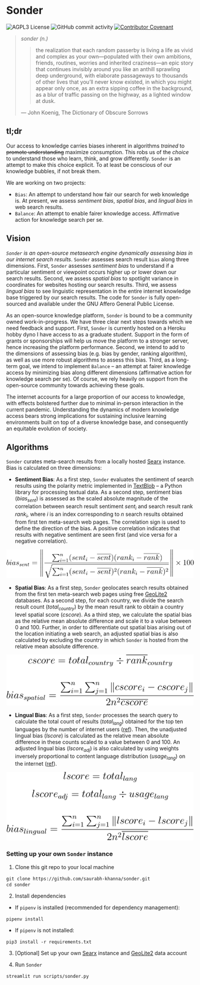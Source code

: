 # Sonder

![AGPL3 License](https://img.shields.io/github/license/saurabh-khanna/sonder)
![GitHub commit activity](https://img.shields.io/github/commit-activity/m/saurabh-khanna/sonder)
[![Contributor Covenant](https://img.shields.io/badge/Contributor%20Covenant-v2.0%20adopted-ff69b4.svg)](CODE_OF_CONDUCT.md)

> *sonder (n.)*
>
>> the realization that each random passerby is living a life as vivid and complex as your own—populated with their own ambitions, friends, routines, worries and inherited craziness—an epic story that continues invisibly around you like an anthill sprawling deep underground, with elaborate passageways to thousands of other lives that you’ll never know existed, in which you might appear only once, as an extra sipping coffee in the background, as a blur of traffic passing on the highway, as a lighted window at dusk.
>
> &mdash; John Koenig, The Dictionary of Obscure Sorrows


## tl;dr

Our access to knowledge carries biases inherent in algorithms _trained_ to ~~promote understanding~~ maximize consumption. This robs us of the _choice_ to understand those who learn, think, and grow differently. `Sonder` is an attempt to make this choice explicit. To at least be conscious of our knowledge bubbles, if not break them.

We are working on two projects:
+ `Bias`: An attempt to understand how fair our search for web knowledge is. At present, we assess _sentiment bias_, _spatial bias_, and _lingual bias_ in web search results.
+ `Balance`: An attempt to enable fairer knowledge access. Affirmative action for knowledge search per se.


## Vision

_`Sonder` is an open-source metasearch engine dynamically assessing bias in our internet search results_. `Sonder` assesses search result `bias` along three dimensions. First, `Sonder` assesses _sentiment bias_ to understand if a particular sentiment or viewpoint occurs higher up or lower down our search results. Second, we assess _spatial bias_ to spotlight variance in coordinates for websites hosting our search results. Third, we assess _lingual bias_ to see linguistic representation in the entire internet knowledge base triggered by our search results. The code for `Sonder` is fully open-sourced and available under the GNU Affero General Public License.

As an open-source knowledge platform, `Sonder` is bound to be a community owned work-in-progress. We have three clear next steps towards which we need feedback and support. First, `Sonder` is currently hosted on a Heroku hobby dyno I have access to as a graduate student. Support in the form of grants or sponsorships will help us move the platform to a stronger server, hence increasing the platform performance. Second, we intend to add to the dimensions of assessing bias (e.g. bias by gender, ranking algorithm), as well as use more robust algorithms to assess this bias. Third, as a long-term goal, we intend to implement `Balance` &ndash; an attempt at fairer knowledge access by minimizing bias along different dimensions (affirmative action for knowledge search per se). Of course, we rely heavily on support from the open-source community towards achieving these goals.

The internet accounts for a large proportion of our access to knowledge, with effects bolstered further due to minimal in-person interaction in the current pandemic. Understanding the dynamics of modern knowledge access bears strong implications for sustaining inclusive learning environments built on top of a diverse knowledge base, and consequently an equitable evolution of society.

## Algorithms

`Sonder` curates meta-search results from a locally hosted [Searx](https://github.com/searx/searx) instance. Bias is calculated on three dimensions:

* __Sentiment Bias__: As a first step, `Sonder` evaluates the sentiment of search results using the polarity metric implemented in [TextBlob](https://github.com/sloria/TextBlob) &ndash; a Python library for processing textual data. As a second step, sentiment bias (_bias<sub>sent</sub>_) is assessed as the scaled absolute magnitude of the correlation between search result sentiment _sent<sub>i</sub>_ and search result rank _rank<sub>i</sub>_, where _i_ is an index corresponding to _n_ search results obtained from first ten meta-search web pages. The correlation sign is used to define the direction of the bias. A positive correlation indicates that results with negative sentiment are seen first (and vice versa for a negative correlation).

<p align="center">
  <img src="images/equation_sentiment.svg" />
</p>


* __Spatial Bias__: As a first step, `Sonder` geolocates search results obtained from the first ten meta-search web pages using free [GeoLite2](https://github.com/maxmind/GeoIP2-python) databases. As a second step, for each country, we divide the search result count (_total<sub>country</sub>_) by the mean result rank to obtain a country level spatial score (_cscore_). As a third step, we calculate the spatial bias as the relative mean absolute difference and scale it to a value between 0 and 100. Further, in order to differentiate out spatial bias arising out of the location initiating a web search, an adjusted spatial bias is also calculated by excluding the country in which `Sonder` is hosted from the relative mean absolute difference.

<p align="center">
  <img src="images/equation_spatial.svg" />
</p>

* __Lingual Bias__: As a first step, `Sonder` processes the search query to calculate the total count of results (_total<sub>lang</sub>_) obtained for the top ten languages by the number of internet users ([ref](https://en.wikipedia.org/wiki/Languages_used_on_the_Internet#Internet_users_by_language)). Then, the unadjusted lingual bias (_lscore_) is calculated as the relative mean absolute difference in these counts scaled to a value between 0 and 100. An adjusted lingual bias (_lscore<sub>adj</sub>_) is also calculated by using weights inversely proportional to content language distribution (_usage<sub>lang</sub>_) on the internet ([ref](https://en.wikipedia.org/wiki/Languages_used_on_the_Internet#Content_languages_for_websites)).

<p align="center">
  <img src="images/equation_lingual.svg" />
</p>


### Setting up your own `Sonder` instance

1. Clone this git repo to your local machine

```
git clone https://github.com/saurabh-khanna/sonder.git
cd sonder
```

2. Install dependencies

  * If `pipenv` is installed (recommended for dependency management):

```
pipenv install
```

  * If `pipenv` is not installed:

```
pip3 install -r requirements.txt
```

3. [Optional] Set up your own [Searx](https://searx.github.io/searx/admin/installation.html) instance and [GeoLite2](https://dev.maxmind.com/geoip/geoip2/geolite2/) data account

4. Run `Sonder`

```
streamlit run scripts/sonder.py
```
